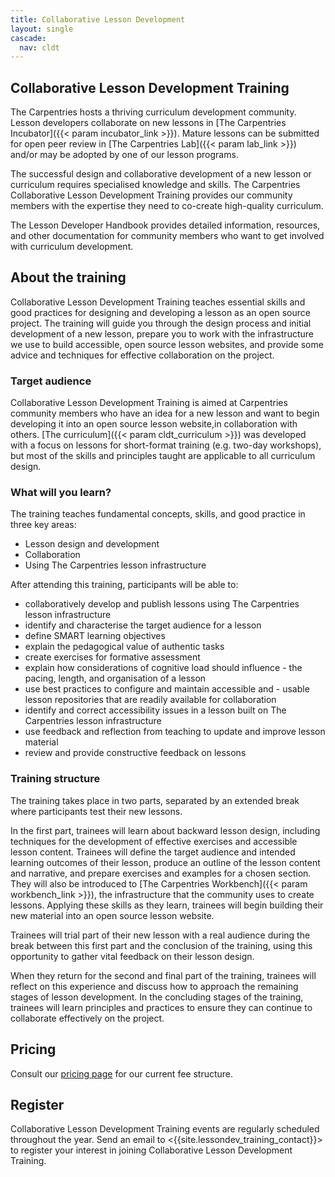 ```yaml
---
title: Collaborative Lesson Development
layout: single
cascade:
  nav: cldt
---
```


## Collaborative Lesson Development Training

The Carpentries hosts a thriving curriculum development community. Lesson developers collaborate on new lessons in [The Carpentries Incubator]({{< param incubator_link >}}). Mature lessons can be submitted for open peer review in [The Carpentries Lab]({{< param lab_link >}}) and/or may be adopted by one of our lesson programs.

The successful design and collaborative development of a new lesson or curriculum requires specialised knowledge and skills. The Carpentries Collaborative Lesson Development Training provides our community members with the expertise they need to co-create high-quality curriculum.

The Lesson Developer Handbook provides detailed information, resources, and other documentation for community members who want to get involved with curriculum development.


## About the training

Collaborative Lesson Development Training teaches essential skills
and good practices for designing and developing a lesson as an open source project. The training will guide you through the design process and initial development of a new lesson, prepare you to work with the infrastructure we use to build accessible, open source lesson websites, and provide some advice and techniques for effective collaboration on the project.

### Target audience

Collaborative Lesson Development Training is aimed at Carpentries community members who have an idea for a new lesson and want to begin developing it into an open source lesson website,in collaboration with others. [The curriculum]({{< param cldt_curriculum >}}) was developed with a focus on lessons for short-format training (e.g. two-day workshops), but most of the skills and principles taught are applicable to all curriculum design.

### What will you learn?
The training teaches fundamental concepts, skills, and good practice in three key areas:

* Lesson design and development
* Collaboration
* Using The Carpentries lesson infrastructure

After attending this training, participants will be able to:

- collaboratively develop and publish lessons using The Carpentries lesson infrastructure
- identify and characterise the target audience for a lesson
- define SMART learning objectives
- explain the pedagogical value of authentic tasks
- create exercises for formative assessment
- explain how considerations of cognitive load should influence - the pacing, length, and organisation of a lesson
- use best practices to configure and maintain accessible and - usable lesson repositories that are readily available for collaboration
- identify and correct accessibility issues in a lesson built on The Carpentries lesson infrastructure
- use feedback and reflection from teaching to update and improve lesson material
- review and provide constructive feedback on lessons

### Training structure
The training takes place in two parts, separated by an extended break where participants test their new lessons.

In the first part, trainees will learn about backward lesson design, including techniques for the development of effective exercises and accessible lesson content. Trainees will define the target audience and intended learning outcomes of their lesson, produce an outline of the lesson content and narrative, and prepare exercises and examples for a chosen section. They will also be introduced to [The Carpentries Workbench]({{< param workbench_link >}}), the infrastructure that the community uses to create lessons. Applying these skills as they learn, trainees will begin building their new material into an open source lesson website.

Trainees will trial part of their new lesson with a real audience during the break between this first part and the conclusion of the training, using this opportunity to gather vital feedback on their lesson design.

When they return for the second and final part of the training, trainees will reflect on this experience and discuss how to approach the remaining stages of lesson development. In the concluding stages of the training,  trainees will learn principles and practices to ensure they can continue to collaborate effectively on the project.

## Pricing

Consult our [pricing page](/host/pricing) for our current fee structure.

## Register

Collaborative Lesson Development Training events are regularly scheduled throughout the year. Send an email to <{{site.lessondev_training_contact}}> to register your interest in joining Collaborative Lesson Development Training.